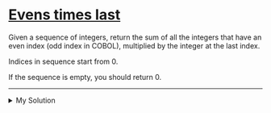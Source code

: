# [Evens times last](https://www.codewars.com/kata/5a1a9e5032b8b98477000004)

Given a sequence of integers, return the sum of all the integers that have an even index (odd index in COBOL),
multiplied by the integer at the last index.

Indices in sequence start from 0.

If the sequence is empty, you should return 0.

---

<details><summary>My Solution</summary>

```js
function evenLast(numbers) {
  return (
    numbers.reduce((total, cur, i) => {
      if (i % 2 === 0) {
        total += cur;
      }

      return total;
    }, 0) * numbers.slice(-1)
  );
}
```

</details>
